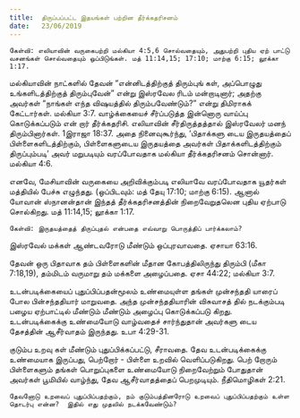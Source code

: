 ```yaml
---
title:  திருப்பப்பட்ட இதயங்கள் பற்றின தீர்க்கதரிசனம்
date:   23/06/2019
---
```


`கேள்வி: எலியாவின் வருகைபற்றி மல்கியா 4:5,6 சொல்வதையும், அதுபற்றி புதிய ஏற் பாட்டு வசனங்கள் சொல்வதையும் ஒப்பிடுங்கள். மத் 11:14,15; 17:10; மாற்கு 6:15; லூக்கா 1:17.`

மல்கியாவின் நாட்களில் தேவன் “என்னிடத்திற்குத் திரும்புங் கள், அப்பொழுது உங்களிடத்திற்குத் திரும்புவேன்” என்று இஸ்ரவேல ரிடம் மன்றாடினார்; அதற்கு அவர்கள் “நாங்கள் எந்த விஷயத்தில் திரும்பவேண்டும்?” என்று திமிராகக் கேட்டார்கள். மல்கியா 3:7.  வாழ்க்கையைச் சீர்ப்படுத்த இன்னொரு வாய்ப்பு கொடுக்கப்படும் என் றார் தீர்க்கதரிசி.  எலியாவின் சீர்திருத்தத்தால் இஸ்ரவேலர் மனந் திரும்பினார்கள். 1இராஜா 18:37.  அதை நினைவுகூர்ந்து, ‘பிதாக்களு டைய இருதயத்தைப் பிள்ளைகளிடத்திற்கும், பிள்ளைகளுடைய இருதயத்தை அவர்கள் பிதாக்களிடத்திற்கும் திருப்பும்படி’ அவர் மறுபடியும் வரப்போவதாக மல்கியா தீர்க்கதரிசனம் சொன்னார். மல்கியா 4:6.

எனவே, மேசியாவின் வருகையை அறிவிக்கும்படி எலியாவே வரப்போவதாக யூதர்கள் மத்தியில் பேச்சு எழுந்தது. (ஒப்பிடவும்: மத் தேயு 17:10; மாற்கு 6:15).  ஆனால் யோவான் ஸ்நானன்தான் இந்தத் தீர்க்கதரிசனத்தின் நிறைவேறுதலென புதிய ஏற்பாடு சொல்கிறது. மத் 11:14,15; லூக்கா 1:17.

`கேள்வி: இருதயத்தைத் திருப்புதல் என்பதை எவ்வாறு பொருத்திப் பார்க்கலாம்?`

இஸ்ரவேல் மக்கள் ஆண்டவரோடு மீண்டும் ஒப்புரவாவதை. ஏசாயா 63:16. 

தேவன் ஒரு பிதாவாக தம் பிள்ளைகளின் மீதான கோபத்திலிருந்து திரும்பி (மீகா 7:18,19), தம்மிடம் வருமாறு தம் மக்களை அழைப்பதை. ஏசா 44:22; மல்கியா 3:7.  

உடன்படிக்கையைப் புதுப்பிப்பதன்மூலம் உண்மையுள்ள தங்கள் முன்சந்ததி யாரைப் போல பின்சந்ததியார் மாறுவதை. அந்த முன்சந்ததியாரின் விசுவாசத் தில் நடக்கும்படி பழைய ஏற்பாட்டில் மீண்டும் மீண்டும் அழைப்பு கொடுக்கப்படு கிறது.  உடன்படிக்கைக்கு உண்மையோடு வாழ்வதைச் சார்ந்துதான் அவர்களு டைய தேசத்தின் ஆசீர்வாதம் இருந்தது. உபா 4:29-31.  

குடும்ப உறவு கள் மீண்டும் புதுப்பிக்கப்பட்டு, சீராவதை.  தேவ உடன்படிக்கைக்கு உண்மையாக இருப்பது, பெற்றோர் - பிள்ளை உறவில் வெளிப்படுகிறது.  பெற் றோரும் பிள்ளைகளும் தங்கள் பொறுப்புகளை உண்மையோடு நிறைவேற்றும் போதுதான் அவர்கள் பூமியில் வாழ்ந்து, தேவ ஆசீர்வாதத்தைப் பெறமுடியும். நீதிமொழிகள் 2:21.  

`தேவனோடு உறவைப் புதுப்பிப்பதற்கும், நம் குடும்பத்தினரோடு உறவைப் புதுப்பிப்பதற்கும் உள்ள தொடர்பு என்ன?  இதில் எது முதலில் நடக்கவேண்டும்?`